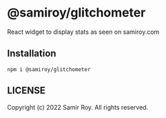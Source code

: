 # @samiroy/glitchometer
React widget to display stats as seen on samiroy.com

## Installation
```
npm i @samiroy/glitchometer
```

## LICENSE
Copyright (c) 2022 Samir Roy. All rights reserved.
